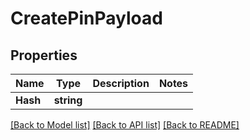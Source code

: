 # CreatePinPayload

## Properties
Name | Type | Description | Notes
------------ | ------------- | ------------- | -------------
**Hash** | **string** |  | 

[[Back to Model list]](../README.md#documentation-for-models) [[Back to API list]](../README.md#documentation-for-api-endpoints) [[Back to README]](../README.md)


